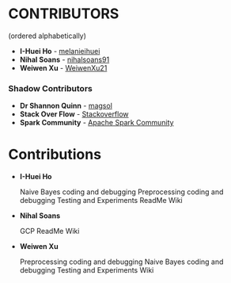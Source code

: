 # CONTRIBUTORS

(ordered alphabetically)

* **I-Huei Ho** - [melanieihuei](https://github.com/melanieihuei)
* **Nihal Soans** - [nihalsoans91](https://github.com/nihalsoans91)
* **Weiwen Xu** - [WeiwenXu21](https://github.com/WeiwenXu21)

### Shadow Contributors
* **Dr Shannon Quinn** - [magsol](https://github.com/magsol)
* **Stack Over Flow** - [Stackoverflow](https://stackoverflow.com/)
* **Spark Community** - [Apache Spark Community](https://spark.apache.org/community.html)

# Contributions
* **I-Huei Ho**
  
  Naive Bayes coding and debugging
  Preprocessing coding and debugging
  Testing and Experiments
  ReadMe
  Wiki

* **Nihal Soans**
  
  GCP
  ReadMe
  Wiki

* **Weiwen Xu**
  
  Preprocessing coding and debugging
  Naive Bayes coding and debugging
  Testing and Experiments
  Wiki
  
